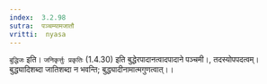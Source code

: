 ```yaml
---
index:  3.2.98
sutra:  पञ्चम्यामजातौ
vritti:  nyasa
---
```


`बुद्धिजः` इति। `जनिकृर्त्तुः प्रकृतिः` (1.4.30) इति बुद्धेरपादानत्वादपादाने पञ्चमी।, तदस्योपपदत्वम्। बुद्ध्यादिशब्दा जातिशब्दा न भवन्ति; बुद्ध्यादीनामात्मगुणत्वात्।।

